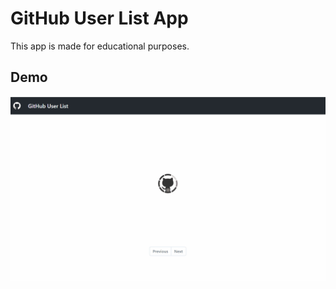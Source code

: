 # GitHub User List App

This app is made for educational purposes.

## Demo

![Demo](https://github.com/little-fennec/user-list-from-github/blob/gh-pages/GitHubUserList.gif)